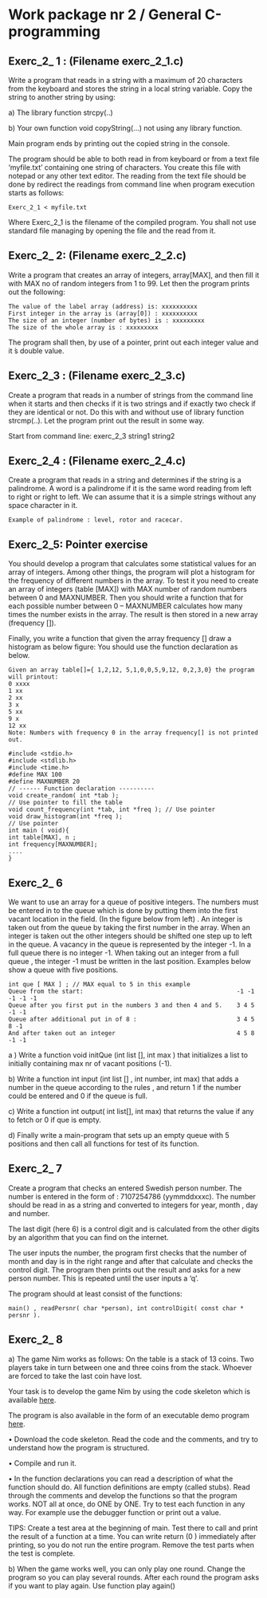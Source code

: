 # Work package nr 2 / General C-programming

## Exerc_2_ 1 : (Filename exerc_2_1.c)

Write a program that reads in a string with a maximum of 20 characters from the keyboard and
stores the string in a local string variable.
Copy the string to another string by using:

a) The library function strcpy(..)

b) Your own function void copyString(...) not using any library function.

Main program ends by printing out the copied string in the console.

The program should be able to both read in from keyboard or from a text file ‘myfile.txt’ containing
one string of characters. You create this file with notepad or any other text editor. The reading from
the text file should be done by redirect the readings from command line when program execution
starts as follows:

    Exerc_2_1 < myfile.txt
Where Exerc_2_1 is the filename of the compiled program. You shall not use standard file managing
by opening the file and the read from it.

## Exerc_2_ 2: (Filename exerc_2_2.c)

Write a program that creates an array of integers, array[MAX], and then fill it with MAX no of random
integers from 1 to 99. Let then the program prints out the following:

    The value of the label array (address) is: xxxxxxxxxx
    First integer in the array is (array[0]) : xxxxxxxxxx
    The size of an integer (number of bytes) is : xxxxxxxxx
    The size of the whole array is : xxxxxxxxx
The program shall then, by use of a pointer, print out each integer value and it ́s double value.

## Exerc_2_3 : (Filename exerc_2_3.c)

Create a program that reads in a number of strings from the command line when it starts and then
checks if it is two strings and if exactly two check if they are identical or not. Do this with and without
use of library function strcmp(..). Let the program print out the result in some way.

Start from command line: exerc_2_3 string1 string2

## Exerc_2_4 : (Filename exerc_2_4.c)

Create a program that reads in a string and determines if the string is a palindrome. A word is a
palindrome if it is the same word reading from left to right or right to left. We can assume that it is a
simple strings without any space character in it.

    Example of palindrome : level, rotor and racecar.

## Exerc_2_5: Pointer exercise

You should develop a program that calculates some statistical values for an array of integers. Among
other things, the program will plot a histogram for the frequency of different numbers in the array.
To test it you need to create an array of integers (table [MAX]) with MAX number of random
numbers between 0 and MAXNUMBER. Then you should write a function that for each possible
number between 0 – MAXNUMBER calculates how many times the number exists in the array. The
result is then stored in a new array (frequency []).

Finally, you write a function that given the array frequency [] draw a histogram as below figure:
You should use the function declaration as below.

    Given an array table[]={ 1,2,12, 5,1,0,0,5,9,12, 0,2,3,0} the program will printout:
    0 xxxx
    1 xx
    2 xx
    3 x
    5 xx
    9 x
    12 xx
    Note: Numbers with frequency 0 in the array frequency[] is not printed out.

    #include <stdio.h>
    #include <stdlib.h>
    #include <time.h>
    #define MAX 100
    #define MAXNUMBER 20
    // ------ Function declaration ----------
    void create_random( int *tab );
    // Use pointer to fill the table
    void count_frequency(int *tab, int *freq ); // Use pointer
    void draw_histogram(int *freq );
    // Use pointer
    int main ( void){
    int table[MAX], n ;
    int frequency[MAXNUMBER];
    ....
    }

## Exerc_2_ 6

We want to use an array for a queue of positive integers. The numbers must be entered in to the
queue which is done by putting them into the first vacant location in the field. (In the figure below
from left) . An integer is taken out from the queue by taking the first number in the array. When an
integer is taken out the other integers should be shifted one step up to left in the queue.
A vacancy in the queue is represented by the integer -1. In a full queue there is no integer -1.
When taking out an integer from a full queue , the integer -1 must be written in the last position.
Examples below show a queue with five positions.

    int que [ MAX ] ; // MAX equal to 5 in this example
    Queue from the start:                                           -1 -1 -1 -1 -1
    Queue after you first put in the numbers 3 and then 4 and 5.    3 4 5 -1 -1
    Queue after additional put in of 8 :                            3 4 5 8 -1
    And after taken out an integer                                  4 5 8 -1 -1

a ) Write a function void initQue (int list [], int max ) that initializes a list to initially containing
max nr of vacant positions (-1).

b) Write a function int input (int list [] , int number, int max) that adds a number in the queue
according to the rules , and return 1 if the number could be entered and 0 if the queue is full.

c) Write a function int output( int list[], int max) that returns the value if any to fetch or 0 if que is
empty.

d) Finally write a main-program that sets up an empty queue with 5 positions and then call all
functions for test of its function.

## Exerc_2_ 7

Create a program that checks an entered Swedish person number. The number is entered in the form
of : 7107254786 (yymmddxxxc). The number should be read in as a string and converted to integers
for year, month , day and number.

The last digit (here 6) is a control digit and is calculated from the other digits by an algorithm that you
can find on the internet.

The user inputs the number, the program first checks that the number of month and day is in the
right range and after that calculate and checks the control digit. The program then prints out the
result and asks for a new person number. This is repeated until the user inputs a ‘q’.

The program should at least consist of the functions:

    main() , readPersnr( char *person), int controlDigit( const char * persnr ).

## Exerc_2_ 8

a) The game Nim works as follows: On the table is a stack of 13 coins. Two players take in turn
between one and three coins from the stack. Whoever are forced to take the last coin have lost.

Your task is to develop the game Nim by using the code skeleton which is available [here](../wp_2/skeleton_code/).

The program is also available in the form of an executable demo program [here](../wp_2/nim_demo/).

• Download the code skeleton. Read the code and the comments, and try to understand how the
program is structured.

• Compile and run it.

• In the function declarations you can read a description of what the function should do. All function
definitions are empty (called stubs). Read through the comments and develop the functions so that
the program works. NOT all at once, do ONE by ONE. Try to test each function in any way. For
example use the debugger function or print out a value.

TIPS: Create a test area at the beginning of main. Test there to call and print the result of a function
at a time. You can write return (0 ) immediately after printing, so you do not run the entire program.
Remove the test parts when the test is complete.

b) When the game works well, you can only play one round. Change the program so you can play
several rounds. After each round the program asks if you want to play again. Use function play
again()
